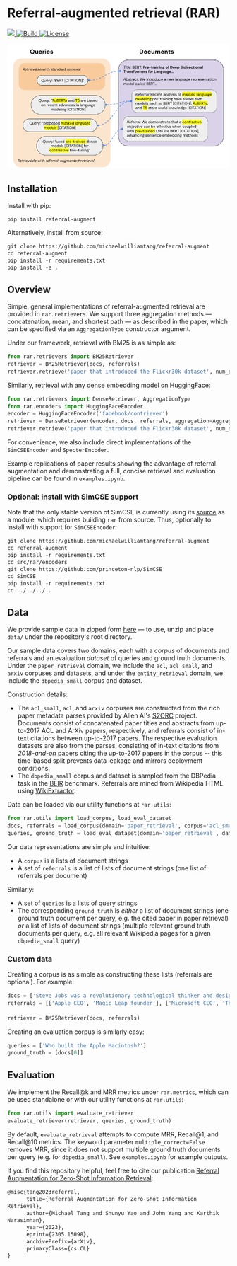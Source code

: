 # Referral-augmented retrieval (RAR)

<p>
    <a href="https://badge.fury.io/py/referral-augment">
        <img src="https://badge.fury.io/py/referral-augment.svg">
    </a>
    <a href="https://www.python.org/">
        <img alt="Build" src="https://img.shields.io/badge/Python-3.8+-purple.svg">
    </a>
    <a href="https://copyright.princeton.edu/policy">
        <img alt="License" src="https://img.shields.io/badge/License-MIT-blue">
    </a>
</p>

![RAR diagram](images/overview.png)

## Installation

Install with pip:
```
pip install referral-augment
```
Alternatively, install from source:
```
git clone https://github.com/michaelwilliamtang/referral-augment
cd referral-augment
pip install -r requirements.txt
pip install -e .
```

## Overview

Simple, general implementations of referral-augmented retrieval are provided in `rar.retrievers`. We support three aggregation methods — concatenation, mean, and shortest path — as described in the paper, which can be specified via an `AggregationType` constructor argument.

Under our framework, retrieval with BM25 is as simple as:
```python
from rar.retrievers import BM25Retriever
retriever = BM25Retriever(docs, referrals)
retriever.retrieve('paper that introduced the Flickr30k dataset', num_docs=10)
```
Similarly, retrieval with any dense embedding model on HuggingFace:
```python
from rar.retrievers import DenseRetriever, AggregationType
from rar.encoders import HuggingFaceEncoder
encoder = HuggingFaceEncoder('facebook/contriever')
retriever = DenseRetriever(encoder, docs, referrals, aggregation=AggregationType.MEAN)
retriever.retrieve('paper that introduced the Flickr30k dataset', num_docs=10)
```
For convenience, we also include direct implementations of the `SimCSEEncoder` and `SpecterEncoder`.

Example replications of paper results showing the advantage of referral augmentation and demonstrating a full, concise retrieval and evaluation pipeline can be found in `examples.ipynb`.

### Optional: install with SimCSE support

Note that the only stable version of SimCSE is currently using its [source](https://github.com/princeton-nlp/SimCSE) as a module, which requires building `rar` from source. Thus, optionally to install with support for `SimCSEEncoder`:
```
git clone https://github.com/michaelwilliamtang/referral-augment
cd referral-augment
pip install -r requirements.txt
cd src/rar/encoders
git clone https://github.com/princeton-nlp/SimCSE
cd SimCSE
pip install -r requirements.txt
cd ../../../..
```

## Data

We provide sample data in zipped form [here](https://drive.google.com/file/d/1IVo3sJ-H5i17KdQq4-kBr9oL64KLxtEc/view?usp=sharing) — to use, unzip and place `data/` under the repository's root directory.

Our sample data covers two domains, each with a *corpus* of documents and referrals and an evaluation *dataset* of queries and ground truth documents. Under the `paper_retrieval` domain, we include the `acl`, `acl_small`, and `arxiv` corpuses and datasets, and under the `entity_retrieval` domain, we include the `dbpedia_small` corpus and dataset.

Construction details:
* The `acl_small`, `acl`, and `arxiv` corpuses are constructed from the rich paper metadata parses provided by Allen AI's [S2ORC](https://github.com/allenai/s2orc) project. Documents consist of concatenated paper titles and abstracts from up-to-2017 ACL and ArXiv papers, respectively, and referrals consist of in-text citations between up-to-2017 papers. The respective evaluation datasets are also from the parses, consisting of in-text citations from *2018-and-on* papers citing the up-to-2017 papers in the corpus -- this time-based split prevents data leakage and mirrors deployment conditions.
* The `dbpedia_small` corpus and dataset is sampled from the DBPedia task in the [BEIR](https://github.com/beir-cellar/beir) benchmark. Referrals are mined from Wikipedia HTML using [WikiExtractor](https://github.com/attardi/wikiextractor).

Data can be loaded via our utility functions at `rar.utils`:
```python
from rar.utils import load_corpus, load_eval_dataset
docs, referrals = load_corpus(domain='paper_retrieval', corpus='acl_small')
queries, ground_truth = load_eval_dataset(domain='paper_retrieval', dataset='acl_small')
```
Our data representations are simple and intuitive:
* A `corpus` is a lists of document strings
* A set of `referrals` is a list of lists of document strings (one list of referrals per document)

Similarly:
* A set of `queries` is a lists of query strings
* The corresponding `ground_truth` is *either* a list of document strings (one ground truth document per query, e.g. the cited paper in paper retrieval) *or* a list of lists of document strings (multiple relevant ground truth documents per query, e.g. all relevant Wikipedia pages for a given `dbpedia_small` query)

### Custom data

Creating a corpus is as simple as constructing these lists (referrals are optional). For example:
```python
docs = ['Steve Jobs was a revolutionary technological thinker and designer', "Bill Gates founded the world's largest software company"]
referrals = [['Apple CEO', 'Magic Leap founder'], ['Microsoft CEO', 'The Giving Pledge co-founder']]

retriever = BM25Retriever(docs, referrals)
```
Creating an evaluation corpus is similarly easy:
```python
queries = ['Who built the Apple Macintosh?']
ground_truth = [docs[0]]
```

## Evaluation

We implement the Recall@k and MRR metrics under `rar.metrics`, which can be used standalone or with our utility functions at `rar.utils`:
```python
from rar.utils import evaluate_retriever
evaluate_retriever(retriever, queries, ground_truth)
```
By default, `evaluate_retrieval` attempts to compute MRR, Recall@1, and Recall@10 metrics. The keyword parameter `multiple_correct=False` removes MRR, since it does not support multiple ground truth documents per query (e.g. for `dbpedia_small`). See `examples.ipynb` for example outputs.

If you find this repository helpful, feel free to cite our publication [Referral Augmentation for Zero-Shot Information Retrieval](https://arxiv.org/abs/2305.15098):

```
@misc{tang2023referral,
      title={Referral Augmentation for Zero-Shot Information Retrieval}, 
      author={Michael Tang and Shunyu Yao and John Yang and Karthik Narasimhan},
      year={2023},
      eprint={2305.15098},
      archivePrefix={arXiv},
      primaryClass={cs.CL}
}
```
